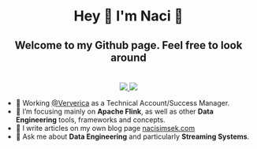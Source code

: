 <!--
**nacisimsek/nacisimsek** is a ✨ _special_ ✨ repository because its `README.md` (this file) appears on your GitHub profile.

Here are some ideas to get you started:

- 🔭 I’m currently working on ...
- 🌱 I’m currently learning ...
- 👯 I’m looking to collaborate on ...
- 🤔 I’m looking for help with ...
- 💬 Ask me about ...
- 📫 How to reach me: ...
- 😄 Pronouns: ...
- ⚡ Fun fact: ...
-->



# <p align="center">Hey 👋 I'm Naci 🌴</p>

## <p align="center">Welcome to my Github page. Feel free to look around</p>

<p align="center"><br/>
 <a href="https://www.linkedin.com/in/nacisimsek/">
  <img src="https://img.shields.io/badge/linkedin-Naci%20Simsek-blue?style=flat-square&logo=linkedin">
 </a>
 <a href="mailto:nacisimsek@gmail.com">
  <img src="https://img.shields.io/badge/Email-nacisimsek%40gmail.com-red?style=flat-square&logo=gmail&logoColor=white">
 </a>
</p>

- 🔭 Working [@Ververica](https://www.ververica.com/) as a Technical Account/Success Manager.
- 🌱 I’m focusing mainly on **Apache Flink**, as well as other **Data Engineering** tools, frameworks and concepts.
- 📝 I write articles on my own blog page [nacisimsek.com](https://nacisimsek.com)
- 💬 Ask me about **Data Engineering** and particularly **Streaming Systems**.
